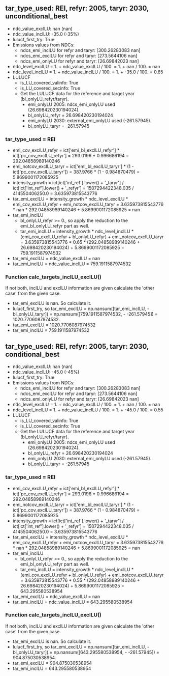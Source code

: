 

## tar_type_used: REI, refyr: 2005, taryr: 2030, unconditional_best
- ndc_value_exclLU: nan (nan)
- ndc_value_inclLU: -35.0 (-35%)
- lulucf_first_try: True
- Emissions values from NDCs:
  - ndcs_emi_inclLU for refyr and taryr: [300.26283083          nan]
  - ndcs_emi_exclLU for refyr and taryr: [273.5644106         nan]
  - ndcs_emi_onlyLU for refyr and taryr: [26.69842023         nan]
- ndc_level_exclLU = 1. + ndc_value_exclLU / 100. = 1. + nan / 100. = nan
- ndc_level_inclLU = 1. + ndc_value_inclLU / 100. = 1. + -35.0 / 100. = 0.65
- LULUCF
  - is_LU_covered_valinfo: True
  - is_LU_covered_secinfo: True
  - Get the LULUCF data for the reference and target year (bl_onlyLU_refyr/taryr).
    - emi_onlyLU 2005: ndcs_emi_onlyLU used (26.698420230194024).
    - bl_onlyLU_refyr = 26.698420230194024
    - emi_onlyLU 2030: external_emi_onlyLU used (-261.57945).
    - bl_onlyLU_taryr = -261.57945
### tar_type_used = REI
- emi_cov_exclLU_refyr = ict['emi_bl_exclLU_refyr'] * ict['pc_cov_exclLU_refyr'] = 293.0196 * 0.996686194 = 292.04858989140246
- emi_notcov_exclLU_taryr = ict['emi_bl_exclLU_taryr'] * (1 - ict['pc_cov_exclLU_taryr']) = 387.9766 * (1 - 0.984870479) = 5.8699001172085925
- intensity_growth = ict[ict['int_ref'].lower() + '\_taryr'] / ict[ict['int_ref'].lower() + '\_refyr'] = 1507294422348.035 / 414550406250.0 = 3.635973815543776
- tar_emi_exclLU = intensity_growth * ndc_level_exclLU * emi_cov_exclLU_refyr + emi_notcov_exclLU_taryr = 3.635973815543776 * nan * 292.04858989140246 + 5.8699001172085925 = nan
- tar_emi_inclLU
  - bl_onlyLU_refyr >= 0., so apply the reduction to the emi_bl_onlyLU_refyr part as well.
  - tar_emi_inclLU = intensity_growth * ndc_level_inclLU * (emi_cov_exclLU_refyr + bl_onlyLU_refyr) + emi_notcov_exclLU_taryr = 3.635973815543776 * 0.65 * (292.04858989140246 + 26.698420230194024) + 5.8699001172085925 = 759.1911587974532
- tar_emi_exclLU = ndc_value_exclLU = nan
- tar_emi_inclLU = ndc_value_inclLU = 759.1911587974532
### Function calc_targets_inclLU_exclLU()
If not both, inclLU and exclLU information are given calculate the 'other case' from the given case.
- tar_emi_exclLU is nan. So calculate it.
- lulucf_first_try, so tar_emi_exclLU = np.nansum([tar_emi_inclLU, -bl_onlyLU_taryr]) = np.nansum([759.1911587974532, - -261.57945]) = 1020.7706087974532.
- tar_emi_exclLU = 1020.7706087974532
- tar_emi_inclLU = 759.1911587974532

## tar_type_used: REI, refyr: 2005, taryr: 2030, conditional_best
- ndc_value_exclLU: nan (nan)
- ndc_value_inclLU: -45.0 (-45%)
- lulucf_first_try: True
- Emissions values from NDCs:
  - ndcs_emi_inclLU for refyr and taryr: [300.26283083          nan]
  - ndcs_emi_exclLU for refyr and taryr: [273.5644106         nan]
  - ndcs_emi_onlyLU for refyr and taryr: [26.69842023         nan]
- ndc_level_exclLU = 1. + ndc_value_exclLU / 100. = 1. + nan / 100. = nan
- ndc_level_inclLU = 1. + ndc_value_inclLU / 100. = 1. + -45.0 / 100. = 0.55
- LULUCF
  - is_LU_covered_valinfo: True
  - is_LU_covered_secinfo: True
  - Get the LULUCF data for the reference and target year (bl_onlyLU_refyr/taryr).
    - emi_onlyLU 2005: ndcs_emi_onlyLU used (26.698420230194024).
    - bl_onlyLU_refyr = 26.698420230194024
    - emi_onlyLU 2030: external_emi_onlyLU used (-261.57945).
    - bl_onlyLU_taryr = -261.57945
### tar_type_used = REI
- emi_cov_exclLU_refyr = ict['emi_bl_exclLU_refyr'] * ict['pc_cov_exclLU_refyr'] = 293.0196 * 0.996686194 = 292.04858989140246
- emi_notcov_exclLU_taryr = ict['emi_bl_exclLU_taryr'] * (1 - ict['pc_cov_exclLU_taryr']) = 387.9766 * (1 - 0.984870479) = 5.8699001172085925
- intensity_growth = ict[ict['int_ref'].lower() + '\_taryr'] / ict[ict['int_ref'].lower() + '\_refyr'] = 1507294422348.035 / 414550406250.0 = 3.635973815543776
- tar_emi_exclLU = intensity_growth * ndc_level_exclLU * emi_cov_exclLU_refyr + emi_notcov_exclLU_taryr = 3.635973815543776 * nan * 292.04858989140246 + 5.8699001172085925 = nan
- tar_emi_inclLU
  - bl_onlyLU_refyr >= 0., so apply the reduction to the emi_bl_onlyLU_refyr part as well.
  - tar_emi_inclLU = intensity_growth * ndc_level_inclLU * (emi_cov_exclLU_refyr + bl_onlyLU_refyr) + emi_notcov_exclLU_taryr = 3.635973815543776 * 0.55 * (292.04858989140246 + 26.698420230194024) + 5.8699001172085925 = 643.295580538954
- tar_emi_exclLU = ndc_value_exclLU = nan
- tar_emi_inclLU = ndc_value_inclLU = 643.295580538954
### Function calc_targets_inclLU_exclLU()
If not both, inclLU and exclLU information are given calculate the 'other case' from the given case.
- tar_emi_exclLU is nan. So calculate it.
- lulucf_first_try, so tar_emi_exclLU = np.nansum([tar_emi_inclLU, -bl_onlyLU_taryr]) = np.nansum([643.295580538954, - -261.57945]) = 904.875030538954.
- tar_emi_exclLU = 904.875030538954
- tar_emi_inclLU = 643.295580538954